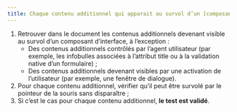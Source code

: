 ```yaml
---
title: Chaque contenu additionnel qui apparait au survol d’un [composant d’interface](#composant-d-interface) peut-il être survolé par le pointeur de la souris sans disparaître (hors cas particuliers) ?
---
```


1. Retrouver dans le document les contenus additionnels devenant visible au survol d’un composant d’interface, à l’exception :
   - Des contenus additionnels contrôlés par l’agent utilisateur (par exemple, les infobulles associées à l’attribut title ou à la validation native d’un formulaire) ;
   - Des contenus additionnels devenant visibles par une activation de l’utilisateur (par exemple, une fenêtre de dialogue).
2. Pour chaque contenu additionnel, vérifier qu’il peut être survolé par le pointeur de la souris sans disparaître ;
3. Si c’est le cas pour chaque contenu additionnel, **le test est validé**.
